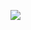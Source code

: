 ![](https://api.visitorbadge.io/api/VisitorHit?user=blommampro&repo=web&countColor=%237B1E7A&style=plastic)
